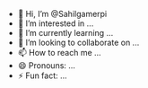 - 👋 Hi, I’m @Sahilgamerpi
- 👀 I’m interested in ...
- 🌱 I’m currently learning ...
- 💞️ I’m looking to collaborate on ...
- 📫 How to reach me ...
- 😄 Pronouns: ...
- ⚡ Fun fact: ...

<!---
Sahilgamerpi/Sahilgamerpi is a ✨ special ✨ repository because its `README.md` (this file) appears on your GitHub profile.
You can click the Preview link to take a look at your changes.
--->
